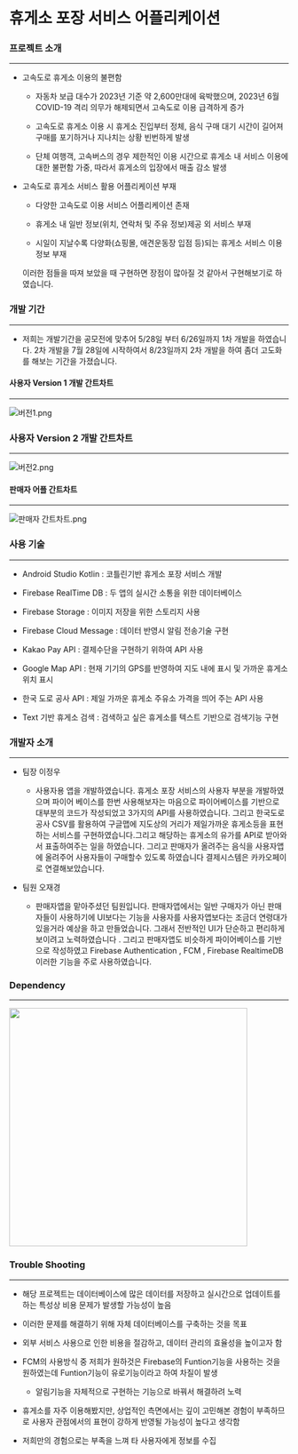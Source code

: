 # 휴게소 포장 서비스 어플리케이션

### 프로젝트 소개

---

- 고속도로 휴게소 이용의 불편함
  
  - 자동차 보급 대수가 2023년 기준 약 2,600만대에 육박했으며, 2023년 6월 COVID-19 격리 의무가 해제되면서 고속도로 이용 급격하게 증가
  
  - 고속도로 휴게소 이용 시 휴게소 진입부터 정체, 음식 구매 대기 시간이 길어져 구매를 포기하거나 지나치는 상황 빈번하게 발생
  
  - 단체 여행객, 고속버스의 경우 제한적인 이용 시간으로 휴게소 내 서비스 이용에 대한 불편함 가중, 따라서 휴게소의 입장에서 매출 감소 발생

- 고속도로 휴게소 서비스 활용 어플리케이션 부재
  
  - 다양한 고속도로 이용 서비스 어플리케이션 존재
  
  - 휴게소 내 일반 정보(위치, 연락처 및 주유 정보)제공 외 서비스 부재
  
  - 시일이 지날수록 다양화(쇼핑몰, 애견운동장 입점 등)되는 휴게소 서비스 이용 정보 부재
  
  이러한 점들을 따져 보았을 때 구현하면 장점이 많아질 것 같아서 구현해보기로 하였습니다.

### 개발 기간

---

- 저희는 개발기간을 공모전에 맞추어 5/28일 부터 6/26일까지 1차 개발을 하였습니다.    2차 개발을  7월 28일에 시작하여서 8/23일까지 2차 개발을 하여 좀더 고도화를 해보는 기간을 가졌습니다. 

#### 사용자 Version 1 개발 간트차트

---

![버전1.png](C:\Users\admin\Desktop\이정우\버전1.png)



### 사용자 Version 2 개발 간트차트

---

![버전2.png](C:\Users\admin\Desktop\이정우\버전2.png)



#### 판매자 어플 간트차트

---

![판매자 간트차트.png](C:\Users\admin\Desktop\이정우\판매자%20간트차트.png)

### 사용 기술

  ---



- Android Studio Kotlin  : 코틀린기반 휴게소 포장 서비스 개발

- Firebase RealTime DB : 두 앱의 실시간 소통을 위한 데이터베이스

- Firebase Storage : 이미지 저장을 위한 스토리지 사용 

- Firebase Cloud Message : 데이터 반영시 알림 전송기술 구현

- Kakao Pay API : 결제수단을 구현하기 위하여 API 사용

- Google Map API : 현재 기기의 GPS를 반영하여 지도 내에 표시 및 가까운 휴게소 위치 표시

- 한국 도로 공사 API : 제일 가까운 휴게소 주유소 가격을 띄어 주는 API 사용

- Text 기반 휴게소 검색 : 검색하고 싶은 휴게소를 텍스트 기반으로 검색기능 구현

### 





### 개발자 소개

---

- 팀장 이정우
  
  - 사용자용 앱을 개발하였습니다. 휴게소 포장 서비스의 사용자 부분을 개발하였으며 파이어 베이스를 한번 사용해보자는 마음으로 파이어베이스를 기반으로 대부분의 코드가 작성되었고 3가지의 API를 사용하였습니다. 그리고 한국도로공사 CSV를 활용하여 구글맵에 지도상의 거리가 제일가까운 휴게소등을 표현하는 서비스를 구현하였습니다.그리고 해당하는 휴게소의 유가를 API로 받아와서 표출하여주는 일을 하였습니다. 그리고 판매자가 올려주는 음식을 사용자앱에 올려주어 사용자들이 구매할수 있도록 하였습니다 결제시스템은 카카오페이로 연결해보았습니다.

- 팀원 오재경
  
  - 판매자앱을 맡아주셨던 팀원입니다. 판매자앱에서는 일반 구매자가 아닌 판매자들이 사용하기에 UI보다는 기능을 사용자를 사용자앱보다는 조금더 연령대가 있을거라 예상을 하고 만들었습니다. 그래서 전반적인 UI가 단순하고 편리하게 보이려고 노력하였습니다 . 그리고 판매자앱도 비슷하게 파이어베이스를 기반으로 작성하였고 Firebase Authentication , FCM , Firebase RealtimeDB 이러한 기능을 주로 사용하였습니다.

### Dependency

---

<img src="file:///C:/Users/admin/AppData/Roaming/marktext/images/2024-08-27-14-53-34-image.png" title="" alt="" width="429">

### Trouble Shooting

---

-  해당 프로젝트는 데이터베이스에 많은 데이터를 저장하고 실시간으로 업데이트를 하는 특성상 비용 문제가 발생할 가능성이 높음
  
  - 이러한 문제를 해결하기 위해 자체 데이터베이스를 구축하는 것을 목표
  
  - 외부 서비스 사용으로 인한 비용을 절감하고, 데이터 관리의 효율성을 높이고자 함

- FCM의 사용방식 중 저희가 원하것은 Firebase의 Funtion기능을 사용하는 것을 원하였는데 Funtion기능이 유로기능이라고 하여 차질이 발생 
  
  - 알림기능을 자체적으로 구현하는 기능으로 바꿔서 해결하려 노력

-  휴게소를 자주 이용해봤지만, 상업적인 측면에서는 깊이 고민해본 경험이 부족하므로 사용자 관점에서의 표현이 강하게 반영될 가능성이 높다고 생각함
  
  - 저희만의 경험으로는 부족을 느껴 타 사용자에게 정보를 수집






















































